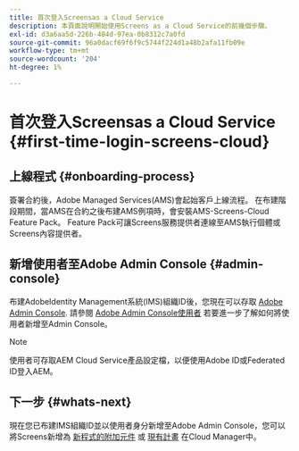 ```yaml
---
title: 首次登入Screensas a Cloud Service
description: 本頁面說明開始使用Screens as a Cloud Service的前幾個步驟。
exl-id: d3a6aa5d-226b-484d-97ea-0b8312c7a0fd
source-git-commit: 96a0dacf69f6f9c5744f224d1a48b2afa11fb09e
workflow-type: tm+mt
source-wordcount: '204'
ht-degree: 1%

---
```


# 首次登入Screensas a Cloud Service {#first-time-login-screens-cloud}


## 上線程式 {#onboarding-process}

簽署合約後，Adobe Managed Services(AMS)會起始客戶上線流程。 在布建階段期間，當AMS在合約之後布建AMS例項時，會安裝AMS-Screens-Cloud Feature Pack。 Feature Pack可讓Screens服務提供者連線至AMS執行個體或Screens內容提供者。

## 新增使用者至Adobe Admin Console {#admin-console}

布建AdobeIdentity Management系統(IMS)組織ID後，您現在可以存取 [Adobe Admin Console](https://adminconsole.adobe.com/). 請參閱 [Adobe Admin Console使用者](https://helpx.adobe.com/enterprise/admin-guide.html/enterprise/using/users.ug.html) 若要進一步了解如何將使用者新增至Admin Console。

>[!NOTE]
>使用者可存取AEM Cloud Service產品設定檔，以便使用Adobe ID或Federated ID登入AEM。

## 下一步 {#whats-next}

現在您已布建IMS組織ID並以使用者身分新增至Adobe Admin Console，您可以將Screens新增為 [新程式的附加元件](/help/screens-cloud/onboarding-screens-cloud/add-on-new-program-screens-cloud.md) 或 [現有計畫](/help/screens-cloud/onboarding-screens-cloud/add-on-existing-program-screens-cloud.md) 在Cloud Manager中。
